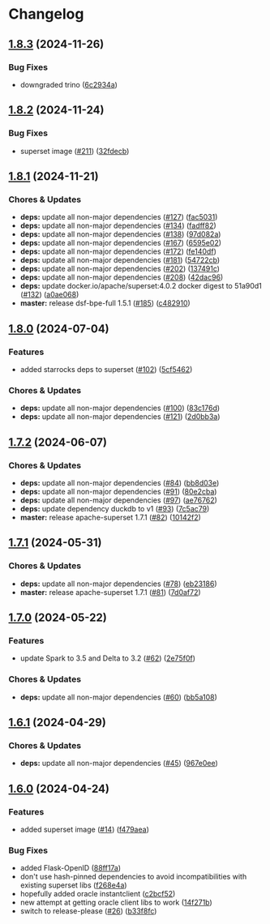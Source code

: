# Changelog

## [1.8.3](https://github.com/miracum/util-images/compare/apache-superset-v1.8.2...apache-superset-v1.8.3) (2024-11-26)


### Bug Fixes

* downgraded trino ([6c2934a](https://github.com/miracum/util-images/commit/6c2934a0d3c81d609bcfa6128c616e936186f512))

## [1.8.2](https://github.com/miracum/util-images/compare/apache-superset-v1.8.1...apache-superset-v1.8.2) (2024-11-24)


### Bug Fixes

* superset image ([#211](https://github.com/miracum/util-images/issues/211)) ([32fdecb](https://github.com/miracum/util-images/commit/32fdecb12900e515bc840a6c3697733ad3295996))

## [1.8.1](https://github.com/miracum/util-images/compare/apache-superset-v1.8.0...apache-superset-v1.8.1) (2024-11-21)


### Chores & Updates

* **deps:** update all non-major dependencies ([#127](https://github.com/miracum/util-images/issues/127)) ([fac5031](https://github.com/miracum/util-images/commit/fac50314ab1502367e2f983eadf2aacb5a5cc822))
* **deps:** update all non-major dependencies ([#134](https://github.com/miracum/util-images/issues/134)) ([fadff82](https://github.com/miracum/util-images/commit/fadff82147a2ed0dac75f8ac0bef4d097f9bcced))
* **deps:** update all non-major dependencies ([#138](https://github.com/miracum/util-images/issues/138)) ([97d082a](https://github.com/miracum/util-images/commit/97d082a6be9f30472a015318286ca9e9edf4eb84))
* **deps:** update all non-major dependencies ([#167](https://github.com/miracum/util-images/issues/167)) ([6595e02](https://github.com/miracum/util-images/commit/6595e02dab8f6048b2bc56c4e89081c5f7aff255))
* **deps:** update all non-major dependencies ([#172](https://github.com/miracum/util-images/issues/172)) ([fe140df](https://github.com/miracum/util-images/commit/fe140df191302227a5eb3d846818600e10adc180))
* **deps:** update all non-major dependencies ([#181](https://github.com/miracum/util-images/issues/181)) ([54722cb](https://github.com/miracum/util-images/commit/54722cbee68dab4b5ea7e6c4d8e2d054929ef40b))
* **deps:** update all non-major dependencies ([#202](https://github.com/miracum/util-images/issues/202)) ([137491c](https://github.com/miracum/util-images/commit/137491c1ceb07d62c9386eddb7e2c0980f78550f))
* **deps:** update all non-major dependencies ([#208](https://github.com/miracum/util-images/issues/208)) ([42dac96](https://github.com/miracum/util-images/commit/42dac969dfc89a8ca042643c34cf7ef5f1919c6b))
* **deps:** update docker.io/apache/superset:4.0.2 docker digest to 51a90d1 ([#132](https://github.com/miracum/util-images/issues/132)) ([a0ae068](https://github.com/miracum/util-images/commit/a0ae068974d44f4a063bf9047a58bad2dba74abd))
* **master:** release dsf-bpe-full 1.5.1 ([#185](https://github.com/miracum/util-images/issues/185)) ([c482910](https://github.com/miracum/util-images/commit/c482910bc6099ede6c223b2444d3732b5a9f5214))

## [1.8.0](https://github.com/miracum/util-images/compare/apache-superset-v1.7.2...apache-superset-v1.8.0) (2024-07-04)


### Features

* added starrocks deps to superset ([#102](https://github.com/miracum/util-images/issues/102)) ([5cf5462](https://github.com/miracum/util-images/commit/5cf54623d14cddacfc861cdb84b8fa348bcdd0b9))


### Chores & Updates

* **deps:** update all non-major dependencies ([#100](https://github.com/miracum/util-images/issues/100)) ([83c176d](https://github.com/miracum/util-images/commit/83c176da1f86d04bee8f2182a99640bb520097d4))
* **deps:** update all non-major dependencies ([#121](https://github.com/miracum/util-images/issues/121)) ([2d0bb3a](https://github.com/miracum/util-images/commit/2d0bb3aa3f48ac9dff40c5ba573a51b3eed31567))

## [1.7.2](https://github.com/miracum/util-images/compare/apache-superset-v1.7.1...apache-superset-v1.7.2) (2024-06-07)


### Chores & Updates

* **deps:** update all non-major dependencies ([#84](https://github.com/miracum/util-images/issues/84)) ([bb8d03e](https://github.com/miracum/util-images/commit/bb8d03e9af80291eed381d141f55a2fba0184980))
* **deps:** update all non-major dependencies ([#91](https://github.com/miracum/util-images/issues/91)) ([80e2cba](https://github.com/miracum/util-images/commit/80e2cba4e9b7f8d2f5a332611eb9ccf417f333c3))
* **deps:** update all non-major dependencies ([#97](https://github.com/miracum/util-images/issues/97)) ([ae76762](https://github.com/miracum/util-images/commit/ae76762fe6bd81c4128243f797b7876d6b5f6efa))
* **deps:** update dependency duckdb to v1 ([#93](https://github.com/miracum/util-images/issues/93)) ([7c5ac79](https://github.com/miracum/util-images/commit/7c5ac79f84a6a7e264e40312c49f5cfbfb619e16))
* **master:** release apache-superset 1.7.1 ([#82](https://github.com/miracum/util-images/issues/82)) ([10142f2](https://github.com/miracum/util-images/commit/10142f2061b632e39bc085e440b187efb5a5eb78))

## [1.7.1](https://github.com/miracum/util-images/compare/apache-superset-v1.7.0...apache-superset-v1.7.1) (2024-05-31)


### Chores & Updates

* **deps:** update all non-major dependencies ([#78](https://github.com/miracum/util-images/issues/78)) ([eb23186](https://github.com/miracum/util-images/commit/eb23186d5b577a7d6974646a1cf65ba9489dd7d7))
* **master:** release apache-superset 1.7.1 ([#81](https://github.com/miracum/util-images/issues/81)) ([7d0af72](https://github.com/miracum/util-images/commit/7d0af72a40b1369b769c8f1b00cf52e76b0c904e))

## [1.7.0](https://github.com/miracum/util-images/compare/apache-superset-v1.6.1...apache-superset-v1.7.0) (2024-05-22)


### Features

* update Spark to 3.5 and Delta to 3.2 ([#62](https://github.com/miracum/util-images/issues/62)) ([2e75f0f](https://github.com/miracum/util-images/commit/2e75f0f74a24309f70e9b2f70cce8778d606b0a6))


### Chores & Updates

* **deps:** update all non-major dependencies ([#60](https://github.com/miracum/util-images/issues/60)) ([bb5a108](https://github.com/miracum/util-images/commit/bb5a10825fe88bae3cd60965eae27582c2e3d2e7))

## [1.6.1](https://github.com/miracum/util-images/compare/apache-superset-v1.6.0...apache-superset-v1.6.1) (2024-04-29)


### Chores & Updates

* **deps:** update all non-major dependencies ([#45](https://github.com/miracum/util-images/issues/45)) ([967e0ee](https://github.com/miracum/util-images/commit/967e0eed203fd71157014c5d547f183bc71dcd7c))

## [1.6.0](https://github.com/miracum/util-images/compare/apache-superset-v1.5.2...apache-superset-v1.6.0) (2024-04-24)


### Features

* added superset image ([#14](https://github.com/miracum/util-images/issues/14)) ([f479aea](https://github.com/miracum/util-images/commit/f479aea37c047376bec24bdd90ccbcd3f79dd4e5))


### Bug Fixes

* added Flask-OpenID ([88ff17a](https://github.com/miracum/util-images/commit/88ff17a9afad9591bcfc1dadf32c4506e48a0811))
* don't use hash-pinned dependencies to avoid incompatibilities with existing superset libs ([f268e4a](https://github.com/miracum/util-images/commit/f268e4a73313f4cb9eccf26a702539045e5327af))
* hopefully added oracle instantclient ([c2bcf52](https://github.com/miracum/util-images/commit/c2bcf5249c6893b2fda30dcf2b3db43dba3a99a1))
* new attempt at getting oracle client libs to work ([14f271b](https://github.com/miracum/util-images/commit/14f271b208a407b470980d48abb4d11610343a60))
* switch to release-please ([#26](https://github.com/miracum/util-images/issues/26)) ([b33f8fc](https://github.com/miracum/util-images/commit/b33f8fc20e99216e7242e47102ef36830ce9cbbc))
